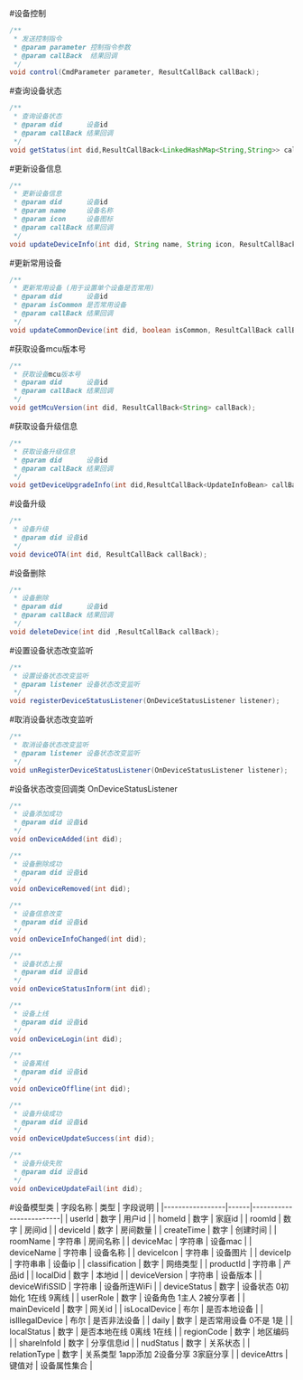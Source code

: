 #设备控制



```java
/**
 * 发送控制指令
 * @param parameter 控制指令参数
 * @param callBack  结果回调
 */
void control(CmdParameter parameter, ResultCallBack callBack);
```

#查询设备状态

```java
/**
 * 查询设备状态
 * @param did      设备id
 * @param callBack 结果回调
 */
void getStatus(int did,ResultCallBack<LinkedHashMap<String,String>> callBack);
```

#更新设备信息

```java
/**
 * 更新设备信息
 * @param did      设备id
 * @param name     设备名称
 * @param icon     设备图标
 * @param callBack 结果回调
 */
void updateDeviceInfo(int did, String name, String icon, ResultCallBack callBack);
```

#更新常用设备

```java
/**
 * 更新常用设备 (用于设置单个设备是否常用)
 * @param did      设备id
 * @param isCommon 是否常用设备
 * @param callBack 结果回调
 */
void updateCommonDevice(int did, boolean isCommon, ResultCallBack callBack);
```

#获取设备mcu版本号

```java
/**
 * 获取设备mcu版本号
 * @param did      设备id
 * @param callBack 结果回调
 */
void getMcuVersion(int did, ResultCallBack<String> callBack);
```

#获取设备升级信息

```java
/**
 * 获取设备升级信息
 * @param did      设备id
 * @param callBack 结果回调
 */
void getDeviceUpgradeInfo(int did,ResultCallBack<UpdateInfoBean> callBack);
```

#设备升级

```java
/**
 * 设备升级
 * @param did 设备id
 */
void deviceOTA(int did, ResultCallBack callBack);
```

#设备删除

```java
/**
 * 设备删除
 * @param did      设备id
 * @param callBack 结果回调
 */
void deleteDevice(int did ,ResultCallBack callBack);
```

#设置设备状态改变监听

```java
/**
 * 设置设备状态改变监听
 * @param listener 设备状态改变监听
 */
void registerDeviceStatusListener(OnDeviceStatusListener listener);
```

#取消设备状态改变监听

```java
/**
 * 取消设备状态改变监听
 * @param listener 设备状态改变监听
 */
void unRegisterDeviceStatusListener(OnDeviceStatusListener listener);
```

#设备状态改变回调类 OnDeviceStatusListener

```java
/**
 * 设备添加成功
 * @param did 设备id
 */
void onDeviceAdded(int did);

/**
 * 设备删除成功
 * @param did 设备id
 */
void onDeviceRemoved(int did);

/**
 * 设备信息改变
 * @param did 设备id
 */
void onDeviceInfoChanged(int did);

/**
 * 设备状态上报
 * @param did 设备id
 */
void onDeviceStatusInform(int did);

/**
 * 设备上线
 * @param did 设备id
 */
void onDeviceLogin(int did);

/**
 * 设备离线
 * @param did 设备id
 */
void onDeviceOffline(int did);

/**
 * 设备升级成功
 * @param did 设备id
 */
void onDeviceUpdateSuccess(int did);

/**
 * 设备升级失败
 * @param did 设备id
 */
void onDeviceUpdateFail(int did);
```

#设备模型类
| 字段名称            | 类型   | 字段说明                    |
|-----------------|------|-------------------------|
| userId          | 数字   | 用户id                    |
| homeId          | 数字   | 家庭id                    |
| roomId          | 数字   | 房间id                    |
| deviceId        | 数字   | 房间数量                    |
| createTime      | 数字   | 创建时间                    |
| roomName        | 字符串  | 房间名称                    |
| deviceMac       | 字符串  | 设备mac                   |
| deviceName      | 字符串  | 设备名称                    |
| deviceIcon      | 字符串  | 设备图片                    |
| deviceIp        | 字符串串 | 设备ip                    |
| classification  | 数字   | 网络类型                    |
| productId       | 字符串  | 产品id                    |
| localDid        | 数字   | 本地id                    |
| deviceVersion   | 字符串  | 设备版本                    |
| deviceWifiSSID  | 字符串  | 设备所连WiFi                |
| deviceStatus    | 数字   | 设备状态 0初始化 1在线 9离线       |
| userRole        | 数字   | 设备角色 1主人 2被分享者          |
| mainDeviceId    | 数字   | 网关id                    |
| isLocalDevice   | 布尔   | 是否本地设备                  |
| isIllegalDevice | 布尔   | 是否非法设备                  |
| daily           | 数字   | 是否常用设备 0不是 1是           |
| localStatus     | 数字   | 是否本地在线 0离线 1在线          |
| regionCode      | 数字   | 地区编码                    |
| shareInfoId     | 数字   | 分享信息id                  |
| nudStatus       | 数字   | 关系状态                    |
| relationType    | 数字   | 关系类型 1app添加 2设备分享 3家庭分享 |
| deviceAttrs     | 键值对  | 设备属性集合                  |
